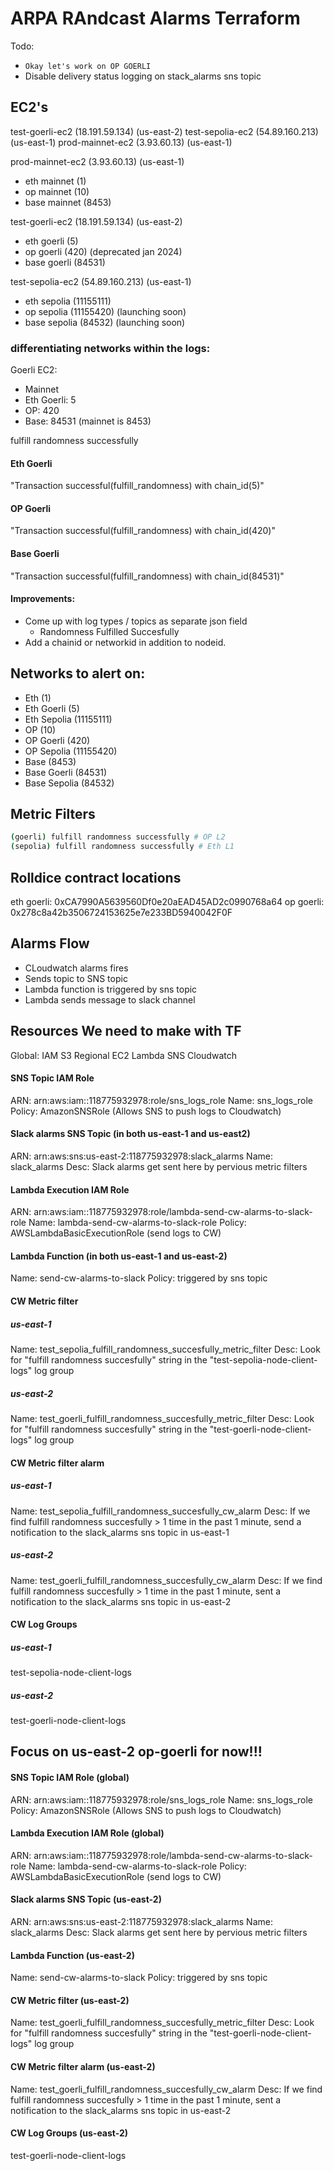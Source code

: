 # ARPA RAndcast Alarms Terraform

Todo: 
- `Okay let's work on OP GOERLI`
- Disable delivery status logging on stack_alarms sns topic

##  EC2's
test-goerli-ec2 (18.191.59.134) (us-east-2)
test-sepolia-ec2 (54.89.160.213) (us-east-1)
prod-mainnet-ec2 (3.93.60.13) (us-east-1)

prod-mainnet-ec2 (3.93.60.13) (us-east-1)
- eth mainnet (1)
- op mainnet (10)
- base mainnet (8453)

test-goerli-ec2 (18.191.59.134) (us-east-2)
- eth goerli (5)
- op goerli (420)  (deprecated jan 2024)
- base goerli (84531)

test-sepolia-ec2 (54.89.160.213) (us-east-1)
- eth sepolia (11155111)
- op sepolia (11155420) (launching soon)
- base sepolia (84532) (launching soon)

### differentiating networks within the logs:

Goerli EC2:
- Mainnet 
- Eth Goerli: 5
- OP: 420
- Base: 84531  (mainnet is 8453)

fulfill randomness successfully
#### Eth Goerli
"Transaction successful(fulfill_randomness) with chain_id(5)"
#### OP Goerli
"Transaction successful(fulfill_randomness) with chain_id(420)"
#### Base Goerli
"Transaction successful(fulfill_randomness) with chain_id(84531)"

#### Improvements:
- Come up with log types / topics as separate json field
  - Randomness Fulfilled Succesfully
- Add a chainid or networkid in addition to nodeid.


## Networks to alert on:
- Eth (1)
- Eth Goerli (5)
- Eth Sepolia (11155111)
- OP (10)
- OP Goerli (420)
- OP Sepolia (11155420)
- Base (8453)
- Base Goerli (84531)
- Base Sepolia (84532)

## Metric Filters

```bash
(goerli) fulfill randomness successfully # OP L2
(sepolia) fulfill randomness successfully # Eth L1 
```

## Rolldice contract locations
eth goerli: 0xCA7990A5639560Df0e20aEAD45AD2c0990768a64
op goerli: 0x278c8a42b3506724153625e7e233BD5940042F0F

## Alarms Flow

- CLoudwatch alarms fires
- Sends topic to SNS topic
- Lambda function is triggered by sns topic
- Lambda sends message to slack channel

## Resources We need to make with TF

Global:
    IAM 
    S3
Regional
    EC2
    Lambda
    SNS
    Cloudwatch

#### SNS Topic IAM Role
ARN: arn:aws:iam::118775932978:role/sns_logs_role
Name: sns_logs_role
Policy: AmazonSNSRole (Allows SNS to push logs to Cloudwatch)
  
#### Slack alarms SNS Topic (in both us-east-1 and us-east2)
ARN: arn:aws:sns:us-east-2:118775932978:slack_alarms
Name: slack_alarms
Desc: Slack alarms get sent here by pervious metric filters 

#### Lambda Execution IAM Role
ARN: arn:aws:iam::118775932978:role/lambda-send-cw-alarms-to-slack-role
Name: lambda-send-cw-alarms-to-slack-role
Policy: AWSLambdaBasicExecutionRole (send logs to CW)

#### Lambda Function (in both us-east-1 and us-east-2)
Name: send-cw-alarms-to-slack
Policy: triggered by sns topic 

#### CW Metric filter 
##### us-east-1
Name: test_sepolia_fulfill_randomness_succesfully_metric_filter
Desc: Look for "fulfill randomness succesfully" string in the "test-sepolia-node-client-logs" log group

##### us-east-2
Name: test_goerli_fulfill_randomness_succesfully_metric_filter
Desc: Look for "fulfill randomness succesfully" string in the "test-goerli-node-client-logs" log group

#### CW Metric filter alarm 
##### us-east-1
Name: test_sepolia_fulfill_randomness_succesfully_cw_alarm
Desc: If we find fulfill randomness succesfully > 1 time in the past 1 minute, send a notification to the slack_alarms sns topic in us-east-1

##### us-east-2
Name: test_goerli_fulfill_randomness_succesfully_cw_alarm
Desc: If we find fulfill randomness succesfully > 1 time in the past 1 minute, sent a notification to the slack_alarms sns topic in us-east-2

#### CW Log Groups
##### us-east-1
test-sepolia-node-client-logs

##### us-east-2
test-goerli-node-client-logs	

## Focus on us-east-2 op-goerli for now!!!


#### SNS Topic IAM Role (global)
ARN: arn:aws:iam::118775932978:role/sns_logs_role
Name: sns_logs_role
Policy: AmazonSNSRole (Allows SNS to push logs to Cloudwatch)
  
#### Lambda Execution IAM Role (global)
ARN: arn:aws:iam::118775932978:role/lambda-send-cw-alarms-to-slack-role
Name: lambda-send-cw-alarms-to-slack-role
Policy: AWSLambdaBasicExecutionRole (send logs to CW)

#### Slack alarms SNS Topic (us-east-2)
ARN: arn:aws:sns:us-east-2:118775932978:slack_alarms
Name: slack_alarms
Desc: Slack alarms get sent here by pervious metric filters 

#### Lambda Function (us-east-2)
Name: send-cw-alarms-to-slack
Policy: triggered by sns topic 

#### CW Metric filter (us-east-2)
Name: test_goerli_fulfill_randomness_succesfully_metric_filter
Desc: Look for "fulfill randomness succesfully" string in the "test-goerli-node-client-logs" log group

#### CW Metric filter alarm  (us-east-2)
Name: test_goerli_fulfill_randomness_succesfully_cw_alarm
Desc: If we find fulfill randomness succesfully > 1 time in the past 1 minute, sent a notification to the slack_alarms sns topic in us-east-2

#### CW Log Groups (us-east-2)
test-goerli-node-client-logs	
 